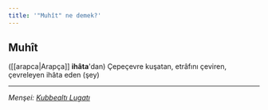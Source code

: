 ```yaml
---
title: '"Muhît" ne demek?'
---
```


## Muhît
([[arapca|Arapça]] **ihâta**'dan) Çepeçevre kuşatan, etrâfını çeviren, çevreleyen ihâta eden (şey) 

---
*Menşei: [Kubbealtı Lugatı](https://www.lugatim.com/s/Muhît)*